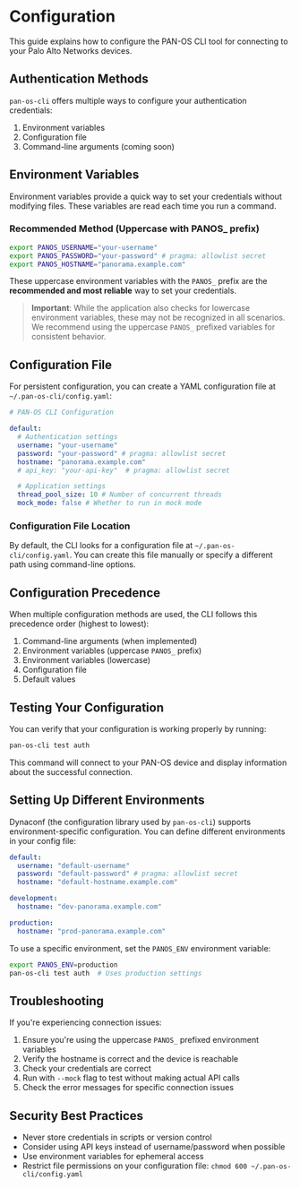 # Configuration

This guide explains how to configure the PAN-OS CLI tool for connecting to your Palo Alto Networks devices.

## Authentication Methods

`pan-os-cli` offers multiple ways to configure your authentication credentials:

1. Environment variables
2. Configuration file
3. Command-line arguments (coming soon)

## Environment Variables

Environment variables provide a quick way to set your credentials without modifying files. These variables are read each time you run a command.

### Recommended Method (Uppercase with PANOS\_ prefix)

```bash
export PANOS_USERNAME="your-username"
export PANOS_PASSWORD="your-password" # pragma: allowlist secret
export PANOS_HOSTNAME="panorama.example.com"
```

These uppercase environment variables with the `PANOS_` prefix are the **recommended and most reliable** way to set your credentials.

> **Important**: While the application also checks for lowercase environment variables, these may not be recognized in all scenarios. We recommend using the uppercase `PANOS_` prefixed variables for consistent behavior.

## Configuration File

For persistent configuration, you can create a YAML configuration file at `~/.pan-os-cli/config.yaml`:

```yaml
# PAN-OS CLI Configuration

default:
  # Authentication settings
  username: "your-username"
  password: "your-password" # pragma: allowlist secret
  hostname: "panorama.example.com"
  # api_key: "your-api-key"  # pragma: allowlist secret

  # Application settings
  thread_pool_size: 10 # Number of concurrent threads
  mock_mode: false # Whether to run in mock mode
```

### Configuration File Location

By default, the CLI looks for a configuration file at `~/.pan-os-cli/config.yaml`. You can create this file manually or specify a different path using command-line options.

## Configuration Precedence

When multiple configuration methods are used, the CLI follows this precedence order (highest to lowest):

1. Command-line arguments (when implemented)
2. Environment variables (uppercase `PANOS_` prefix)
3. Environment variables (lowercase)
4. Configuration file
5. Default values

## Testing Your Configuration

You can verify that your configuration is working properly by running:

```bash
pan-os-cli test auth
```

This command will connect to your PAN-OS device and display information about the successful connection.

## Setting Up Different Environments

Dynaconf (the configuration library used by `pan-os-cli`) supports environment-specific configuration. You can define different environments in your config file:

```yaml
default:
  username: "default-username"
  password: "default-password" # pragma: allowlist secret
  hostname: "default-hostname.example.com"

development:
  hostname: "dev-panorama.example.com"

production:
  hostname: "prod-panorama.example.com"
```

To use a specific environment, set the `PANOS_ENV` environment variable:

```bash
export PANOS_ENV=production
pan-os-cli test auth  # Uses production settings
```

## Troubleshooting

If you're experiencing connection issues:

1. Ensure you're using the uppercase `PANOS_` prefixed environment variables
2. Verify the hostname is correct and the device is reachable
3. Check your credentials are correct
4. Run with `--mock` flag to test without making actual API calls
5. Check the error messages for specific connection issues

## Security Best Practices

- Never store credentials in scripts or version control
- Consider using API keys instead of username/password when possible
- Use environment variables for ephemeral access
- Restrict file permissions on your configuration file: `chmod 600 ~/.pan-os-cli/config.yaml`
